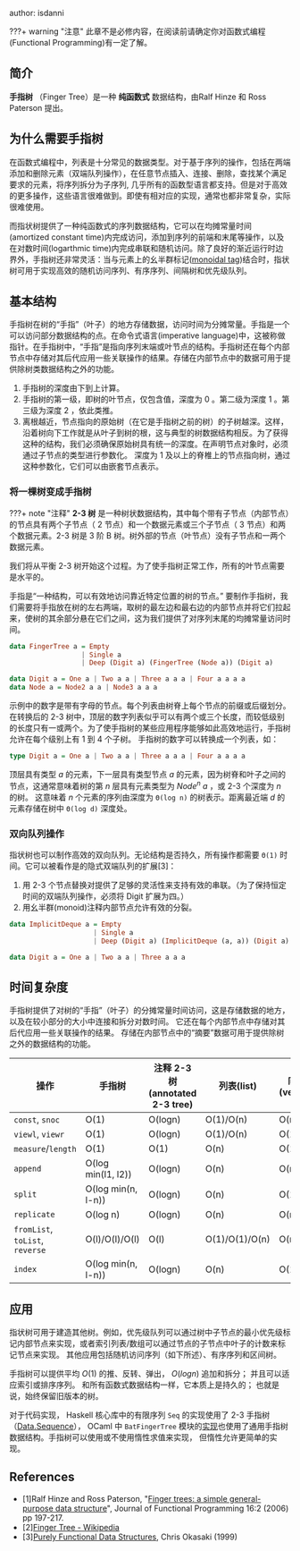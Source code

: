 author: isdanni

???+ warning "注意"
    此章不是必修内容，在阅读前请确定你对函数式编程(Functional Programming)有一定了解。

## 简介

**手指树** （Finger Tree）是一种 **纯函数式** 数据结构，由Ralf Hinze 和 Ross Paterson 提出。

## 为什么需要手指树

在函数式编程中，列表是十分常见的数据类型。对于基于序列的操作，包括在两端添加和删除元素（双端队列操作），在任意节点插入、连接、删除，查找某个满足要求的元素，将序列拆分为子序列, 几乎所有的函数型语言都支持。但是对于高效的更多操作，这些语言很难做到。即使有相对应的实现，通常也都非常复杂，实际很难使用。

而指状树提供了一种纯函数式的序列数据结构，它可以在均摊常量时间(amortized constant time)内完成访问，添加到序列的前端和末尾等操作，以及在对数时间(logarthmic time)内完成串联和随机访问。除了良好的渐近运行时边界外，手指树还非常灵活：当与元素上的幺半群标记([monoidal tag](https://en.wikipedia.org/wiki/Monoidal_category))结合时，指状树可用于实现高效的随机访问序列、有序序列、间隔树和优先级队列。

## 基本结构

手指树在树的“手指”（叶子）的地方存储数据，访问时间为分摊常量。手指是一个可以访问部分数据结构的点。在命令式语言(imperative language)中，这被称做指针。在手指树中，“手指”是指向序列末端或叶节点的结构。手指树还在每个内部节点中存储对其后代应用一些关联操作的结果。存储在内部节点中的数据可用于提供除树类数据结构之外的功能。

1. 手指树的深度由下到上计算。
2. 手指树的第一级，即树的叶节点，仅包含值，深度为 $0$ 。第二级为深度 $1$ 。第三级为深度 $2$ ，依此类推。 
3. 离根越近，节点指向的原始树（在它是手指树之前的树）的子树越深。这样，沿着树向下工作就是从叶子到树的根，这与典型的树数据结构相反。为了获得这种的结构，我们必须确保原始树具有统一的深度。在声明节点对象时，必须通过子节点的类型进行参数化。 深度为 $1$ 及以上的脊椎上的节点指向树，通过这种参数化，它们可以由嵌套节点表示。

### 将一棵树变成手指树

???+ note "注释"
    **2-3 树** 是一种树状数据结构，其中每个带有子节点（内部节点）的节点具有两个子节点（ $2$ 节点）和一个数据元素或三个子节点（ $3$ 节点）和两个数据元素。2-3 树是 $3$ 阶 B 树。树外部的节点（叶节点）没有子节点和一两个数据元素。

我们将从平衡 2-3 树开始这个过程。为了使手指树正常工作，所有的叶节点需要是水平的。

手指是“一种结构，可以有效地访问靠近特定位置的树的节点。” 要制作手指树，我们需要将手指放在树的左右两端，取树的最左边和最右边的内部节点并将它们拉起来，使树的其余部分悬在它们之间，这为我们提供了对序列末尾的均摊常量访问时间。

```haskell
data FingerTree a = Empty
                  | Single a
                  | Deep (Digit a) (FingerTree (Node a)) (Digit a)

data Digit a = One a | Two a a | Three a a a | Four a a a a
data Node a = Node2 a a | Node3 a a a
```

示例中的数字是带有字母的节点。每个列表由树脊上每个节点的前缀或后缀划分。在转换后的 2-3 树中，顶层的数字列表似乎可以有两个或三个长度，而较低级别的长度只有一或两个。为了使手指树的某些应用程序能够如此高效地运行，手指树允许在每个级别上有 $1$ 到 $4$ 个子树。 手指树的数字可以转换成一个列表，如：

```haskell
type Digit a = One a | Two a a | Three a a a | Four a a a a
```

顶层具有类型 $a$ 的元素，下一层具有类型节点 $a$ 的元素，因为树脊和叶子之间的节点，这通常意味着树的第 $n$ 层具有元素类型为 $Node^{n}$ $a$ ，或 2-3 个深度为 $n$ 的树。 这意味着 $n$ 个元素的序列由深度为 `Θ(log n)` 的树表示。距离最近端 $d$ 的元素存储在树中 `Θ(log d)` 深度处。

### 双向队列操作

指状树也可以制作高效的双向队列。无论结构是否持久，所有操作都需要 `Θ(1)` 时间。它可以被看作是的隐式双端队列的扩展[3]：

1. 用 2-3 个节点替换对提供了足够的灵活性来支持有效的串联。（为了保持恒定时间的双端队列操作，必须将 Digit 扩展为四。）
2. 用幺半群(monoid)注释内部节点允许有效的分裂。

```haskell
data ImplicitDeque a = Empty
                     | Single a
                     | Deep (Digit a) (ImplicitDeque (a, a)) (Digit a)

data Digit a = One a | Two a a | Three a a a
```

## 时间复杂度

手指树提供了对树的“手指”（叶子）的分摊常量时间访问，这是存储数据的地方，以及在较小部分的大小中连接和拆分对数时间。 它还在每个内部节点中存储对其后代应用一些关联操作的结果。 存储在内部节点中的“摘要”数据可用于提供除树之外的数据结构的功能。

| 操作  | 手指树 | 注释 2-3 树 (annotated 2-3 tree) | 列表(list) | 向量(vector) |
| ----- | ----------- | ------- |  ----------- | ----------- |
|  `const`, `snoc`  | O(1) |O(logn) | O(1)/O(n)|O(n) |
|  `viewl`, `viewr`  | O(1) |O(logn) | O(1)/O(n)| O(1) |
|  `measure`/`length`  | O(1) | O(1)|O(n) |  O(1) |
|  `append`  | O(log min(l1, l2)) |O(logn) |O(n) |O(m+n) |
|  `split`  | O(log min(n, l-n)) |O(logn) |O(n) |O(1) |
|  `replicate`  | O(log n) | O(logn)|O(n) |O(n) |
|  `fromList`, `toList`, `reverse`  | O(l)/O(l)/O(l) |O(l) | O(1)/O(1)/O(n) |O(n) |
|  `index`  | O(log min(n, l-n)) |O(logn) |O(n) | O(1)|

## 应用

指状树可用于建造其他树。例如，优先级队列可以通过树中子节点的最小优先级标记内部节点来实现，或者索引列表/数组可以通过节点的子节点中叶子的计数来标记节点来实现。 其他应用包括随机访问序列（如下所述）、有序序列和区间树。

手指树可以提供平均 $O(1)$ 的推、反转、弹出， $O(log n)$ 追加和拆分； 并且可以适应索引或排序序列。 和所有函数式数据结构一样，它本质上是持久的； 也就是说，始终保留旧版本的树。

对于代码实现， Haskell 核心库中的有限序列 `Seq` 的实现使用了 2-3 手指树 （[Data.Sequence](https://hackage.haskell.org/package/containers-0.6.5.1/docs/Data-Sequence.html)）， OCaml 中 `BatFingerTree` 模块的[实现](https://ocaml-batteries-team.github.io/batteries-included/hdoc2/BatFingerTree.html)也使用了通用手指树数据结构。手指树可以使用或不使用惰性求值来实现， 但惰性允许更简单的实现。

## References

- [1]Ralf Hinze and Ross Paterson, "[Finger trees: a simple general-purpose data structure](http://www.staff.city.ac.uk/~ross/papers/FingerTree.html)", Journal of Functional Programming 16:2 (2006) pp 197-217.
- [2][Finger Tree - Wikipedia](https://en.wikipedia.org/wiki/Finger_tree)
- [3][Purely Functional Data Structures](https://www.cambridge.org/us/academic/subjects/computer-science/programming-languages-and-applied-logic/purely-functional-data-structures), Chris Okasaki (1999)